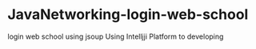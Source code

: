 # JavaNetworking-login-web-school
login web school using jsoup
Using Intelljji Platform to developing 
